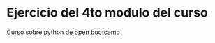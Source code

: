 # Ejercicio del 4to modulo del curso 
Curso sobre python de [open bootcamp](campus.open-bootcamp.com)
